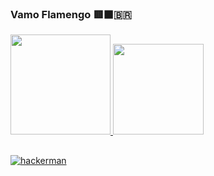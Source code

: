 ### Vamo Flamengo 🟥⬛🇧🇷

<!--
**SamuelValentin/SamuelValentin** is a ✨ _special_ ✨ repository because its `README.md` (this file) appears on your GitHub profile.

Here are some ideas to get you started:

- 🔭 I’m currently working on ...
- 🌱 I’m currently learning ...
- 👯 I’m looking to collaborate on ...
- 🤔 I’m looking for help with ...
- 💬 Ask me about ...
- 📫 How to reach me: ...
- 😄 Pronouns: ...
- ⚡ Fun fact: ...
-->

 <div>
  <a href="https://github.com/SamuelValentin">
  <img height="160em" src="https://github-readme-stats.vercel.app/api?username=SamuelValentin&show_icons=true&theme=algolia&include_all_commits=true&count_private=true"/>
  <img height="145em" src="https://github-readme-stats.vercel.app/api/top-langs/?username=SamuelValentin&layout=compact&langs_count=16&theme=algolia"/>
</div>
 
##
 <div>
  <img align="center" alt="hackerman" src="https://camo.githubusercontent.com/a07b03e54dbcb2b7f5d416a8dafbf8862afeef7f4ac87f3163d2e274178a598a/687474703a2f2f692e696d6775722e636f6d2f48667a663134542e676966">
 </div>
 
##
